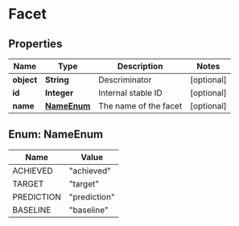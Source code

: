
# Facet

## Properties
Name | Type | Description | Notes
------------ | ------------- | ------------- | -------------
**object** | **String** | Descriminator |  [optional]
**id** | **Integer** | Internal stable ID |  [optional]
**name** | [**NameEnum**](#NameEnum) | The name of the facet |  [optional]


<a name="NameEnum"></a>
## Enum: NameEnum
Name | Value
---- | -----
ACHIEVED | &quot;achieved&quot;
TARGET | &quot;target&quot;
PREDICTION | &quot;prediction&quot;
BASELINE | &quot;baseline&quot;



